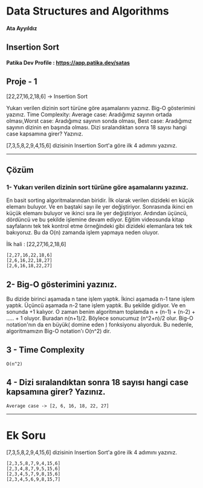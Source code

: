 # Data Structures and Algorithms
#### Ata Ayyıldız
## Insertion Sort 

#### Patika Dev Profile : https://app.patika.dev/satas

## Proje - 1

[22,27,16,2,18,6] -> Insertion Sort

Yukarı verilen dizinin sort türüne göre aşamalarını yazınız.
Big-O gösterimini yazınız.
Time Complexity: Average case: Aradığımız sayının ortada olması,Worst case: Aradığımız sayının sonda olması, Best case: Aradığımız sayının dizinin en başında olması.
Dizi sıralandıktan sonra 18 sayısı hangi case kapsamına girer? Yazınız.


[7,3,5,8,2,9,4,15,6] dizisinin Insertion Sort'a göre ilk 4 adımını yazınız.

----
## Çözüm 

### 1- Yukarı verilen dizinin sort türüne göre aşamalarını yazınız.

 En basit sorting algoritmalarından biridir. 
İlk olarak verilen dizideki en küçük elemanı buluyor. Ve en baştaki sayı ile yer değiştiriyor. Sonrasında ikinci en küçük elemanı buluyor ve ikinci sıra ile yer değiştiriyor. Ardından üçüncü, dördüncü ve bu şekilde işlemine devam ediyor. Eğitim videosunda kitap sayfalarını tek tek kontrol etme örneğindeki gibi dizideki elemanlara tek tek bakıyoruz. Bu da O(n) zamanda işlem yapmaya neden oluyor.

İlk hali : [22,27,16,2,18,6]
```
[2,27,16,22,18,6]
[2,6,16,22,18,27]
[2,6,16,18,22,27]
```

## 2- Big-O gösterimini yazınız.

Bu dizide birinci aşamada n tane işlem yaptık. İkinci aşamada n-1 tane işlem yaptık. Üçüncü aşamada n-2 tane işlem yaptık. Bu şekilde gidiyor. Ve en sonunda +1 kalıyor. O zaman benim algoritmam toplamda n + (n-1) + (n-2) + ..... + 1 oluyor. Buradan n(n+1)/2. Böylece sonucumuz (n^2+n)/2 olur. Big-O notation'nın da en büyük( domine eden ) fonksiyonu alıyorduk. Bu nedenle, algoritmamızın Big-O notation'ı O(n^2) dir. 

## 3 - Time Complexity

```
O(n^2)
````

## 4 - Dizi sıralandıktan sonra 18 sayısı hangi case kapsamına girer? Yazınız.

```
Average case -> [2, 6, 16, 18, 22, 27] 
```

---------
# Ek Soru

[7,3,5,8,2,9,4,15,6] dizisinin Insertion Sort'a göre ilk 4 adımını yazınız.

```
[2,3,5,8,7,9,4,15,6]
[2,3,4,8,7,9,5,15,6]
[2,3,4,5,7,9,8,15,6]
[2,3,4,5,6,9,8,15,7]
```
